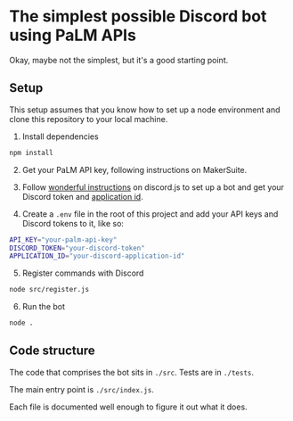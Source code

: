 # The simplest possible Discord bot using PaLM APIs

Okay, maybe not the simplest, but it's a good starting point.

## Setup

This setup assumes that you know how to set up a node environment and clone this repository to your local machine.

1. Install dependencies

```bash
npm install
```

2. Get your PaLM API key, following instructions on MakerSuite.

3. Follow [wonderful instructions](https://discordjs.guide/preparations/setting-up-a-bot-application.html) on discord.js to set up a bot and get your Discord token and [application id](https://discordjs.guide/creating-your-bot/command-deployment.html#guild-commands).

4. Create a `.env` file in the root of this project and add your API keys and Discord tokens to it, like so:

```bash
API_KEY="your-palm-api-key"
DISCORD_TOKEN="your-discord-token"
APPLICATION_ID="your-discord-application-id"
```

5. Register commands with Discord

```bash
node src/register.js
```

6. Run the bot

```bash
node .
```

## Code structure

The code that comprises the bot sits in `./src`. Tests are in `./tests`.

The main entry point is `./src/index.js`.

Each file is documented well enough to figure it out what it does.
